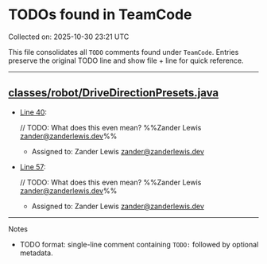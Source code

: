 # TODOs found in TeamCode

Collected on: 2025-10-30 23:21 UTC

This file consolidates all `TODO` comments found under `TeamCode`.
Entries preserve the original TODO line and show file + line for quick reference.

---


## [classes/robot/DriveDirectionPresets.java](TeamCode/src/main/java/org/firstinspires/ftc/teamcode/classes/robot/DriveDirectionPresets.java)

- [Line 40](TeamCode/classes/robot/DriveDirectionPresets.java#L40):

    // TODO: What does this even mean? %%Zander Lewis <zander@zanderlewis.dev>%%

    - Assigned to: Zander Lewis <zander@zanderlewis.dev>

- [Line 57](TeamCode/classes/robot/DriveDirectionPresets.java#L57):

    // TODO: What does this even mean? %%Zander Lewis <zander@zanderlewis.dev>%%

    - Assigned to: Zander Lewis <zander@zanderlewis.dev>



---

Notes
- TODO format: single-line comment containing `TODO:` followed by optional metadata.
